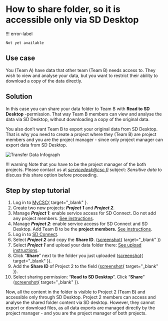 # How to share folder, so it is accessible only via SD Desktop

!!! error-label

    Not yet available

## Use case

You (Team A) have data that other team (Team B) needs access to. They wish to view and analyse your data, but you want to restrict their ability to download a copy of the data directly.

## Solution

In this case you can share your data folder to Team B with **Read to SD Desktop** -permission. That way Team B members can view and analyse the data via SD Desktop, without downloading a copy of the original data.

You also don’t want Team B to export your original data from SD Desktop. That is why you need to create a project where they (Team B) are project members and you are the project manager - since only project manager can export data from SD Desktop.


![Transfer Data Infograph](https://a3s.fi/docs-files/sensitive-data/SD_Connect/UseCase_ReadToDesktop.png)

!!! warning
    Note that you have to be the project manager of the both projects. Please contact us at *servicedesk@csc.fi* subject: *Sensitive data* to discuss this share option before proceeding.

## Step by step tutorial

1. Log in to [MyCSC](https://my.csc.fi/login){ target="_blank" }.
2. Create two new projects: ***Project 1*** and ***Project 2***.
3. Manage ***Project 1***: enable service access for SD Connect. Do not add any project members. [See instructions](sd-access.md#step-by-step-tutorial-for-project-manager).
4. Manage ***Project 2***: enable service access for SD Connect and SD Desktop. Add Team B to be the **project members.** [See instructions](sd-access.md#step-by-step-tutorial-for-project-member).
5. Log in to [SD Connect](./sd-connect-login.md).
6. Select ***Project 2*** and copy the **Share ID**. ([screenshot](https://a3s.fi/docs-files/sensitive-data/SD_Connect/UseCase_ShareID2.png){ target="_blank" })
7. Select ***Project 1*** and upload your data folder there: [See upload instructions](./sd-connect-upload.md).
8. Click “**Share**” next to the folder you just uploaded ([screenshot](https://a3s.fi/docs-files/sensitive-data/SD_Connect/UseCase_ShareButton2.png){ target="_blank" }).
9. Add the **Share ID** of Project 2 to the field ([screenshot](https://a3s.fi/docs-files/sensitive-data/SD_Connect/UseCase_AddShareID2.png){ target="_blank" }).
10. Select sharing permission: “**Read to SD Desktop**”. Click “**Share**” ([screenshot](https://a3s.fi/docs-files/sensitive-data/SD_Connect/UseCase_SelectPermission2.png){ target="_blank" }).

Now, all the content in the folder is visible to Project 2 (Team B) and accessible only through SD Desktop. Project 2 members can access and analyse the shared folder content via SD desktop. However, they cannot export or download files, as all data exports are managed directly by the project manager - and you are the project manager of both projects.